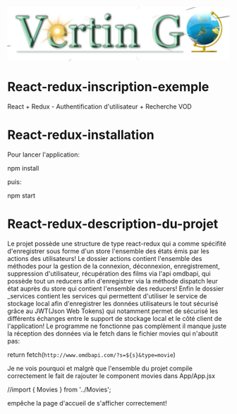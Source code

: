 ![Image](https://raw.githubusercontent.com/vertingo/Easy_Admin_YouTube_Newsletter_Firebase/master/web/assets/images/github/vertin_go_website.jpg)
# React-redux-inscription-exemple

React + Redux - Authentification d'utilisateur + Recherche VOD

# React-redux-installation

Pour lancer l'application:

npm install

puis:

npm start

# React-redux-description-du-projet

Le projet possède une structure de type react-redux qui a comme spécifité
d'enregistrer sous forme d'un store l'ensemble des états émis par les actions des utilisateurs! Le dossier actions contient l'ensemble des méthodes pour la gestion de la connexion, déconnexion, enregistrement, suppression d'utilisateur, récupération des films via l'api omdbapi, qui possède tout un reducers afin d'enregistrer via la méthode dispatch leur état auprès du store qui contient l'ensemble des reducers! Enfin le dossier _services contient les services qui permettent d'utiliser le service de stockage local afin d'enregistrer les données utilisateurs le tout sécurisé grâce au JWT(Json Web Tokens) qui notamment permet de sécurisé les différents échanges entre le support de stockage local et le côté client de l'application! Le programme ne fonctionne pas complèment il manque juste la réception des données via le fetch dans le fichier movies qui n'aboutit pas:

return fetch(`http://www.omdbapi.com/?s=${s}&type=movie`)

Je ne vois pourquoi et malgrè que l'ensemble du projet compile correctement le fait de rajouter le component movies dans App/App.jsx

//import { Movies } from '../Movies';

empêche la page d'accueil de s'afficher correctement!

